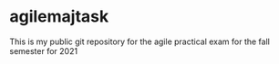 # agilemajtask
This is my public git repository for the agile practical exam for the fall semester for 2021
